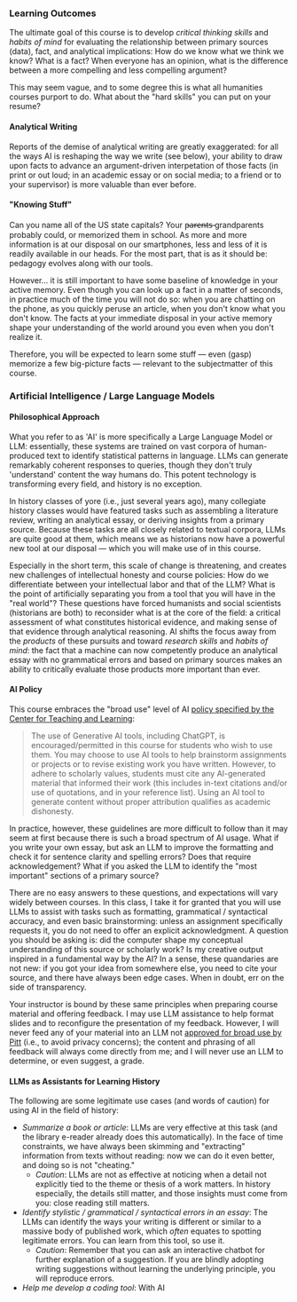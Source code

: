 





### Learning Outcomes

The ultimate goal of this course is to develop *critical thinking skills* and *habits of mind* for evaluating the relationship between primary sources (data), fact, and analytical implications: How do we know what we think we know? What is a fact? When everyone has an opinion, what is the difference between a more compelling and less compelling argument?

This may seem vague, and to some degree this is what all humanities courses purport to do. What about the "hard skills" you can put on your resume?

#### Analytical Writing

Reports of the demise of analytical writing are greatly exaggerated: for all the ways AI is reshaping the way we write (see below), your ability to draw upon facts to advance an argument-driven interpetation of those facts (in print or out loud; in an academic essay or on social media; to a friend or to your supervisor) is more valuable than ever before.

#### "Knowing Stuff"

Can you name all of the US state capitals? Your p̶a̶r̶e̶n̶t̶s̶ grandparents probably could, or memorized them in school. As more and more information is at our disposal on our smartphones, less and less of it is readily available in our heads. For the most part, that is as it should be: pedagogy evolves along with our tools.

However... it is still important to have some baseline of knowledge in your active memory. Even though you can look up a fact in a matter of seconds, in practice much of the time you will not do so: when you are chatting on the phone, as you quickly peruse an article, when you don't know what you don't know. The facts at your immediate disposal in your active memory shape your understanding of the world around you even when you don't realize it.

Therefore, you will be expected to learn some stuff — even (gasp) memorize a few big-picture facts — relevant to the subjectmatter of this course.



### Artificial Intelligence / Large Language Models

#### Philosophical Approach

What you refer to as 'AI' is more specifically a Large Language Model or LLM: essentially, these systems are trained on vast corpora of human-produced text to identify statistical patterns in language. LLMs can generate remarkably coherent responses to queries, though they don't truly 'understand' content the way humans do. This potent technology is transforming every field, and history is no exception.

In history classes of yore (i.e., just several years ago), many collegiate history classes would have featured tasks such as assembling a literature review, writing an analytical essay, or deriving insights from a primary source. Because these tasks are all closely related to textual corpora, LLMs are quite good at them, which means we as historians now have a powerful new tool at our disposal — which you will make use of in this course.

Especially in the short term, this scale of change is threatening, and creates new challenges of intellectual honesty and course policies: How do we differentiate between your intellectual labor and that of the LLM? What is the point of artificially separating you from a tool that you will have in the "real world"?  These questions have forced humanists and social scientists (historians are both) to reconsider what is at the core of the field: a critical assessment of what constitutes historical evidence, and making sense of that evidence through analytical reasoning. AI shifts the focus away from the *products* of these pursuits and toward *research skills* and *habits of mind*: the fact that a machine can now competently produce an analytical essay with no grammatical errors and based on primary sources makes an ability to critically evaluate those products more important than ever.

#### AI Policy

This course embraces the "broad use" level of AI [policy specified by the Center for Teaching and Learning](https://teaching.pitt.edu/resources/teaching-with-generative-ai/):

> The use of Generative AI tools, including ChatGPT, is encouraged/permitted in this course for students who wish to use them. You may choose to use AI tools to help brainstorm assignments or projects or to revise existing work you have written. However, to adhere to scholarly values, students must cite any AI-generated material that informed their work (this includes in-text citations and/or use of quotations, and in your reference list). Using an AI tool to generate content without proper attribution qualifies as academic dishonesty.

In practice, however, these guidelines are more difficult to follow than it may seem at first because there is such a broad spectrum of AI usage. What if you write your own essay, but ask an LLM to improve the formatting and check it for sentence clarity and spelling errors? Does that require acknowledgement? What if you asked the LLM to identify the "most important" sections of a primary source?

There are no easy answers to these questions, and expectations will vary widely between courses. In this class, I take it for granted that you will use LLMs to assist with tasks such as formatting, grammatical / syntactical accuracy, and even basic brainstorming: unless an assignment specifically requests it, you do not need to offer an explicit acknowledgment. A question you should be asking is: did the computer shape my conceptual understanding of this source or scholarly work? Is my creative output inspired in a fundamental way by the AI? In a sense, these quandaries are not new: if you got your idea from somewhere else, you need to cite your source, and there have always been edge cases. When in doubt, err on the side of transparency.

Your instructor is bound by these same principles when preparing course material and offering feedback. I may use LLM assistance to help format slides and to reconfigure the presentation of my feedback. However, I will never feed any of your material into an LLM not [approved for broad use by Pitt](https://www.technology.pitt.edu/ai) (i.e., to avoid privacy concerns); the content and phrasing of all feedback will always come directly from me; and I will never use an LLM to determine, or even suggest, a grade.

#### LLMs as Assistants for Learning History

The following are some legitimate use cases (and words of caution) for using AI in the field of history:

- *Summarize a book or article*: LLMs are very effective at this task (and the library e-reader already does this automatically). In the face of time constraints, we have always been skimming and "extracting" information from texts without reading: now we can do it even better, and doing so is not "cheating."
  - *Caution*: LLMs are not as effective at noticing when a detail not explicitly tied to the theme or thesis of a work matters. In history especially, the details still matter, and those insights must come from you: close reading still matters.
- *Identify stylistic / grammatical / syntactical errors in an essay*: The LLMs can identify the ways your writing is different or similar to a massive body of published work, which *often* equates to spotting legitimate errors. You can learn from this tool, so use it.
  - *Caution*: Remember that you can ask an interactive chatbot for further explanation of a suggestion. If you are blindly adopting writing suggestions without learning the underlying principle, you will reproduce errors.
- *Help me develop a coding tool*: With AI













